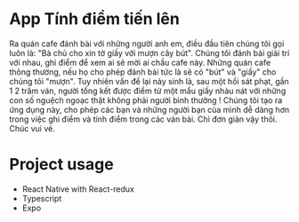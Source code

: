 # App Tính điểm tiến lên
Ra quán cafe đánh bài với những người anh em, điều đầu tiên chúng tôi gọi luôn là: "Bà chủ cho xin tờ giấy với mượn cây bút". Chúng tôi đánh bài giải trí với nhau, ghi điểm để xem ai sẽ mời ai chầu cafe này. Những quán cafe thông thường, nếu họ cho phép đánh bài tức là sẽ có "bút" và "giấy" cho chúng tôi "mượn". Tuy nhiên vấn đề lại nảy sinh là, sau một hồi sát phạt, gần 1 2 trăm ván, người tổng kết được điểm từ một mẩu giấy nhàu nát với những con số nguệch ngoạc thật không phải người bình thường !
Chúng tôi tạo ra ứng dụng này, cho phép các bạn và những người bạn của mình dễ dàng hơn trong việc ghi điểm và tính điểm trong các ván bài.
Chỉ đơn giản vậy thôi. Chúc vui vẻ.
# Project usage
- React Native with React-redux
- Typescript
- Expo
